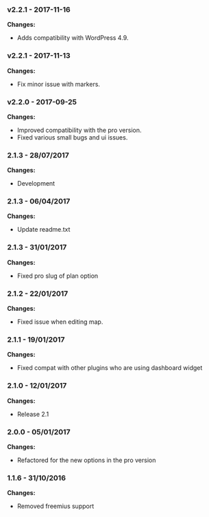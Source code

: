 
 ### v2.2.1 - 2017-11-16 
 **Changes:** 
 * Adds compatibility with WordPress 4.9.
 
 ### v2.2.1 - 2017-11-13 
 **Changes:** 
 * Fix minor issue with markers.
 
 ### v2.2.0 - 2017-09-25 
 **Changes:** 
 * Improved compatibility with the pro version.
* Fixed various small bugs and ui issues.
 
### 2.1.3 - 28/07/2017
**Changes:** 
- Development

### 2.1.3 - 06/04/2017
**Changes:** 
- Update readme.txt

### 2.1.3 - 31/01/2017
**Changes:** 
- Fixed pro slug of plan option

### 2.1.2 - 22/01/2017
**Changes:** 
- Fixed issue when editing map.

### 2.1.1 - 19/01/2017
**Changes:** 
- Fixed compat with other plugins who are using dashboard widget

### 2.1.0 - 12/01/2017
**Changes:** 
- Release 2.1

### 2.0.0 - 05/01/2017
**Changes:** 
- Refactored for the new options in the pro version

### 1.1.6 - 31/10/2016
**Changes:** 
- Removed freemius support

